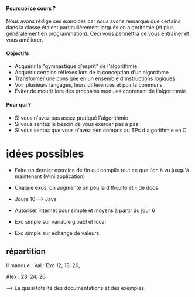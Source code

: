 #### Pourquoi ce cours ?
Nous avons rédigé ces exercices car nous avons remarqué que certains dans la classe étaient particulièrement largués en algorithmie (et plus généralement en programmation). Ceci vous permettra de vous entraîner et vous améliorer.
#### Objectifs
- Acquérir la "gymnastique d'esprit" de l'algorithmie
- Acquérir certains réflexes lors de la conception d'un algorithme
- Transformer une consigne en un ensemble d'instructions logiques
- Voir plusieurs langages, leurs différences et points communs
- Eviter de mourir lors des prochains modules contenant de l'algorithmie
#### Pour qui ?
- Si vous n'avez pas assez pratiqué l'algorithmie
- Si vous sentez le besoin de vous exercer pas à pas
- Si vous sentez que vous n'avez rien compris au TPs d'algorithmie en C

# idées possibles

- Faire un dernier exercice de fin qui compile tout ce que l'on à vu jusqu'à maintenant (Mini application)
- Chaque exos, on augmente un peu la difficulté et - de docs 
- Jours 10 --> Java
- Autoriser internet pour simple et moyens à partir du jour 6

- Exo simple sur variable gloabl et local
- Exo simple sur echange de valeurs

## répartition


Il manque : 
Val : Exo 12, 18, 20, 

Alex : 23, 24, 26

--> La quasi totalité des documentations et des exemples.
